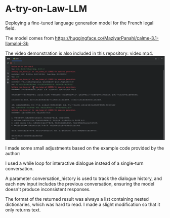 # A-try-on-Law-LLM


Deploying a fine-tuned language generation model for the French legal field.


The model comes from https://huggingface.co/MaziyarPanahi/calme-3.1-llamaloi-3b


The video demonstration is also included in this repository: video.mp4.
![](image.png)

I made some small adjustments based on the example code provided by the author:

I used a while loop for interactive dialogue instead of a single-turn conversation.

A parameter conversation_history is used to track the dialogue history, and each new input includes the previous conversation, ensuring the model doesn't produce inconsistent responses.

The format of the returned result was always a list containing nested dictionaries, which was hard to read. I made a slight modification so that it only returns text.
